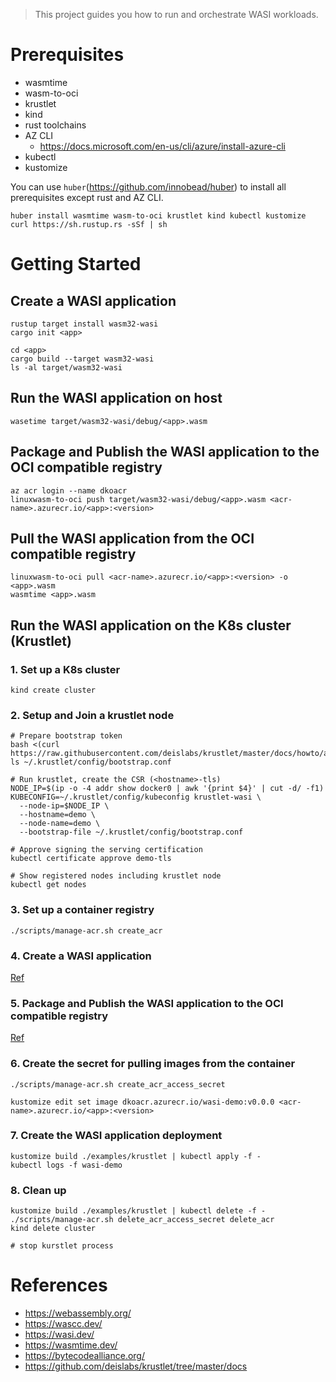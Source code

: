 > This project guides you how to run and orchestrate WASI workloads. 

# Prerequisites

- wasmtime
- wasm-to-oci
- krustlet
- kind
- rust toolchains
- AZ CLI
    - https://docs.microsoft.com/en-us/cli/azure/install-azure-cli
- kubectl
- kustomize
    
You can use `huber`(https://github.com/innobead/huber) to install all prerequisites except rust and AZ CLI.

```console
huber install wasmtime wasm-to-oci krustlet kind kubectl kustomize
curl https://sh.rustup.rs -sSf | sh
```

# Getting Started

## Create a WASI application

```console
rustup target install wasm32-wasi
cargo init <app>
```

```console
cd <app>
cargo build --target wasm32-wasi
ls -al target/wasm32-wasi
```


## Run the WASI application on host

```console
wasetime target/wasm32-wasi/debug/<app>.wasm
```

## Package and Publish the WASI application to the OCI compatible registry

```console
az acr login --name dkoacr
linuxwasm-to-oci push target/wasm32-wasi/debug/<app>.wasm <acr-name>.azurecr.io/<app>:<version>
```

## Pull the WASI application from the OCI compatible registry

```console
linuxwasm-to-oci pull <acr-name>.azurecr.io/<app>:<version> -o <app>.wasm
wasmtime <app>.wasm
```

## Run the WASI application on the K8s cluster (Krustlet)

### 1. Set up a K8s cluster

```console
kind create cluster
```

### 2. Setup and Join a krustlet node

```console
# Prepare bootstrap token
bash <(curl https://raw.githubusercontent.com/deislabs/krustlet/master/docs/howto/assets/bootstrap.sh)
ls ~/.krustlet/config/bootstrap.conf

# Run krustlet, create the CSR (<hostname>-tls)
NODE_IP=$(ip -o -4 addr show docker0 | awk '{print $4}' | cut -d/ -f1)
KUBECONFIG=~/.krustlet/config/kubeconfig krustlet-wasi \
  --node-ip=$NODE_IP \
  --hostname=demo \
  --node-name=demo \
  --bootstrap-file ~/.krustlet/config/bootstrap.conf

# Approve signing the serving certification
kubectl certificate approve demo-tls

# Show registered nodes including krustlet node
kubectl get nodes
```

### 3. Set up a container registry

```console
./scripts/manage-acr.sh create_acr
```

### 4. Create a WASI application

[Ref](#create-a-wasi-application)

### 5. Package and Publish the WASI application to the OCI compatible registry

[Ref](#package-and-publish-the-wasi-application-to-the-oci-compatible-registry)

### 6. Create the secret for pulling images from the container

```console
./scripts/manage-acr.sh create_acr_access_secret
```

```console
kustomize edit set image dkoacr.azurecr.io/wasi-demo:v0.0.0 <acr-name>.azurecr.io/<app>:<version>
```

### 7. Create the WASI application deployment

```console
kustomize build ./examples/krustlet | kubectl apply -f -
kubectl logs -f wasi-demo
```
### 8. Clean up

```console
kustomize build ./examples/krustlet | kubectl delete -f -
./scripts/manage-acr.sh delete_acr_access_secret delete_acr
kind delete cluster

# stop kurstlet process
```

# References

- https://webassembly.org/
- https://wascc.dev/
- https://wasi.dev/
- https://wasmtime.dev/
- https://bytecodealliance.org/
- https://github.com/deislabs/krustlet/tree/master/docs